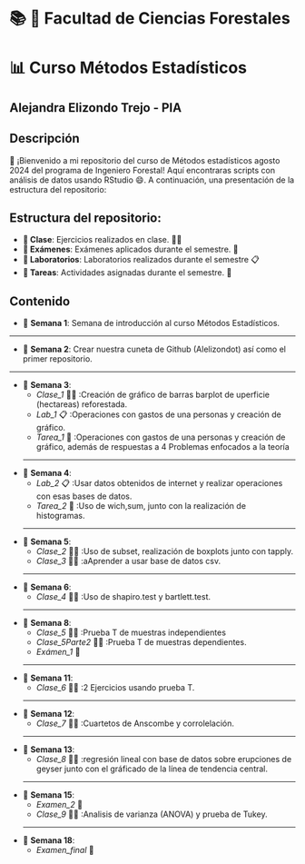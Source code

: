 # :books: :evergreen_tree: Facultad de Ciencias Forestales
# :bar_chart: Curso Métodos Estadísticos 
## Alejandra Elizondo Trejo - PIA

## Descripción
:wave: ¡Bienvenido a mi repositorio del curso de Métodos estadísticos agosto 2024 del programa de Ingeniero Forestal! Aquí encontraras scripts con análisis de datos usando RStudio :smile:. A continuación, una presentación de la estructura del repositorio:

## Estructura del repositorio:
+ **:file_folder: Clase**: Ejercicios realizados en clase. :man_technologist:
+ **:file_folder: Exámenes**: Exámenes aplicados durante el semestre. :page_with_curl:
+ **:file_folder: Laboratorios**: Laboratorios realizados durante el semestre :clipboard:
+ **:file_folder: Tareas**: Actividades asignadas durante el semestre. :notebook:

## Contenido

+ :calendar: **Semana 1**: Semana de introducción al curso Métodos Estadísticos.
---
+ :calendar: **Semana 2**: Crear nuestra cuneta de Github (Alelizondot) así como el primer repositorio.
---
+ :calendar: **Semana 3**: 
	+ *Clase_1* :man_technologist: :Creación de gráfico de barras barplot de uperficie (hectareas) reforestada.
	+ *Lab_1* :clipboard: :Operaciones con gastos de una personas y creación de gráfico.
	+ *Tarea_1* :notebook: :Operaciones con gastos de una personas y creación de gráfico, además de respuestas a 4 Problemas enfocados a la teoría 
	---
+ :calendar: **Semana 4**:
	+ *Lab_2* :clipboard: :Usar datos obtenidos de internet y realizar operaciones con esas bases de datos.
	+ *Tarea_2* :notebook: :Uso de wich,sum, junto con la realización de histogramas.
	---
+ :calendar: **Semana 5**: 
	+ *Clase_2* :man_technologist: :Uso de subset, realización de boxplots junto con tapply.
	+ *Clase_3* :man_technologist: :aAprender a usar base de datos csv.
	---
+ :calendar: **Semana 6**: 
	+ *Clase_4* :man_technologist: :Uso de shapiro.test y bartlett.test.
	---
+ :calendar: **Semana 8**:
	+ *Clase_5* :man_technologist: :Prueba T de muestras independientes
	+ *Clase_5Parte2* :man_technologist: :Prueba T de muestras dependientes.
	+ *Exámen_1* :page_with_curl:
	---
+ :calendar: **Semana 11**:
	+ *Clase_6* :man_technologist: :2 Ejercicios usando prueba T.
	---
+ :calendar: **Semana 12**:
	+ *Clase_7* :man_technologist: :Cuartetos de Anscombe y corrolelación.
	---
+ :calendar: **Semana 13**:
	+ *Clase_8* :man_technologist: :regresión lineal con base de datos sobre erupciones de geyser junto con
	el gráficado de la línea de tendencia central.
	---
+ :calendar: **Semana 15**:
	+ *Examen_2* :page_with_curl:
	+ *Clase_9* :man_technologist: :Analisis de varianza (ANOVA) y prueba de Tukey.
	---
+ :calendar: **Semana 18**:
	+ *Examen_final* :page_with_curl:
